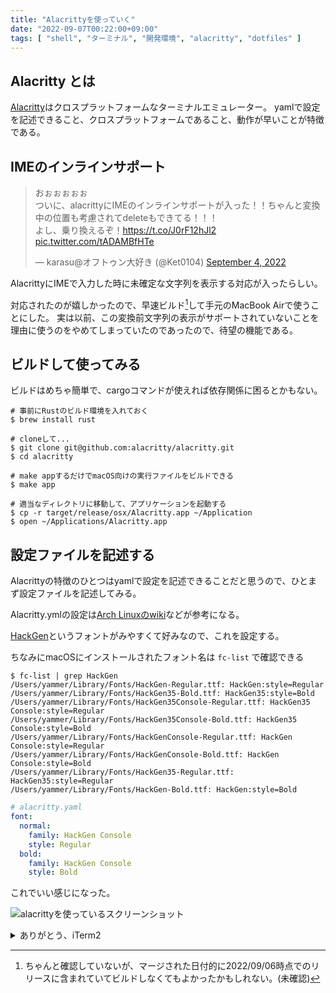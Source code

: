 ```yaml
---
title: "Alacrittyを使っていく"
date: "2022-09-07T00:22:00+09:00"
tags: [ "shell", "ターミナル", "開発環境", "alacritty", "dotfiles" ]
---
```


## Alacritty とは

[Alacritty](https://alacritty.org)はクロスプラットフォームなターミナルエミュレーター。
yamlで設定を記述できること、クロスプラットフォームであること、動作が早いことが特徴である。

## IMEのインラインサポート

<blockquote class="twitter-tweet"><p lang="ja" dir="ltr">おぉぉぉぉぉ<br>ついに、alacrittyにIMEのインラインサポートが入った！！ちゃんと変換中の位置も考慮されてdeleteもできてる！！！<br>よし、乗り換えるぞ！<a href="https://t.co/J0rF12hJl2">https://t.co/J0rF12hJl2</a> <a href="https://t.co/tADAMBfHTe">pic.twitter.com/tADAMBfHTe</a></p>&mdash; karasu@オフトゥン大好き (@Ket0104) <a href="https://twitter.com/Ket0104/status/1566430771702665216?ref_src=twsrc%5Etfw">September 4, 2022</a></blockquote> <script async src="https://platform.twitter.com/widgets.js" charset="utf-8"></script>

AlacrittyにIMEで入力した時に未確定な文字列を表示する対応が入ったらしい。

対応されたのが嬉しかったので、早速ビルド[^1]して手元のMacBook Airで使うことにした。
実は以前、この変換前文字列の表示がサポートされていないことを理由に使うのをやめてしまっていたのであったので、待望の機能である。

## ビルドして使ってみる

ビルドはめちゃ簡単で、cargoコマンドが使えれば依存関係に困るとかもない。

```shell
# 事前にRustのビルド環境を入れておく
$ brew install rust

# cloneして...
$ git clone git@github.com:alacritty/alacritty.git
$ cd alacritty

# make appするだけでmacOS向けの実行ファイルをビルドできる
$ make app

# 適当なディレクトリに移動して、アプリケーションを起動する
$ cp -r target/release/osx/Alacritty.app ~/Application
$ open ~/Applications/Alacritty.app
```

## 設定ファイルを記述する

Alacrittyの特徴のひとつはyamlで設定を記述できることだと思うので、ひとまず設定ファイルを記述してみる。

Alacritty.ymlの設定は[Arch Linuxのwiki](https://wiki.archlinux.jp/index.php/Alacritty)などが参考になる。

[HackGen](https://github.com/yuru7/HackGen)というフォントがみやすくて好みなので、これを設定する。

ちなみにmacOSにインストールされたフォント名は `fc-list` で確認できる

```shell
$ fc-list | grep HackGen
/Users/yammer/Library/Fonts/HackGen-Regular.ttf: HackGen:style=Regular
/Users/yammer/Library/Fonts/HackGen35-Bold.ttf: HackGen35:style=Bold
/Users/yammer/Library/Fonts/HackGen35Console-Regular.ttf: HackGen35 Console:style=Regular
/Users/yammer/Library/Fonts/HackGen35Console-Bold.ttf: HackGen35 Console:style=Bold
/Users/yammer/Library/Fonts/HackGenConsole-Regular.ttf: HackGen Console:style=Regular
/Users/yammer/Library/Fonts/HackGenConsole-Bold.ttf: HackGen Console:style=Bold
/Users/yammer/Library/Fonts/HackGen35-Regular.ttf: HackGen35:style=Regular
/Users/yammer/Library/Fonts/HackGen-Bold.ttf: HackGen:style=Bold
```

```yaml
# alacritty.yaml
font:
  normal:
    family: HackGen Console
    style: Regular
  bold:
    family: HackGen Console
    style: Bold
```

これでいい感じになった。

![alacrittyを使っているスクリーンショット](https://blob.yammer.jp/alacritty.png)

<details>
<summary>
ありがとう、iTerm2
</summary>

```shell
$ brew uninstall --cask iterm2
==> Uninstalling Cask iterm2
==> Backing App 'iTerm.app' up to '/opt/homebrew/Caskroom/iterm2/3.4.10/iTerm.app'
==> Removing App '/Applications/iTerm.app'
==> Purging files for version 3.4.10 of Cask iterm2
```

</details>

[^1]: ちゃんと確認していないが、マージされた日付的に2022/09/06時点でのリリースに含まれていてビルドしなくてもよかったかもしれない。(未確認)

